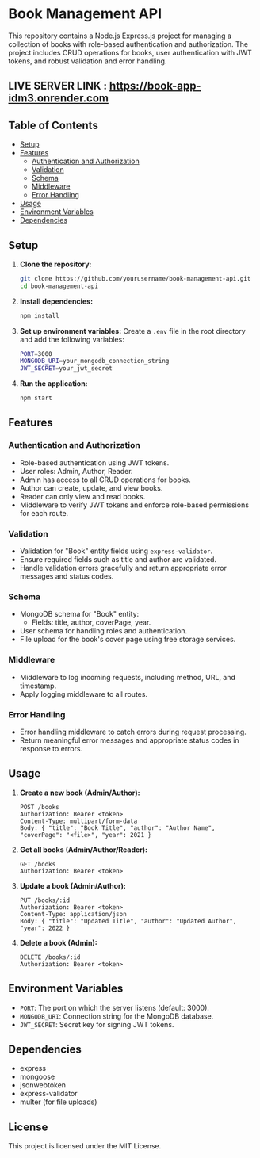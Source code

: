 # Book Management API

This repository contains a Node.js Express.js project for managing a collection of books with role-based authentication and authorization. The project includes CRUD operations for books, user authentication with JWT tokens, and robust validation and error handling.

## LIVE SERVER LINK : https://book-app-idm3.onrender.com

## Table of Contents
- [Setup](#setup)
- [Features](#features)
  - [Authentication and Authorization](#authentication-and-authorization)
  - [Validation](#validation)
  - [Schema](#schema)
  - [Middleware](#middleware)
  - [Error Handling](#error-handling)
- [Usage](#usage)
- [Environment Variables](#environment-variables)
- [Dependencies](#dependencies)

## Setup

1. **Clone the repository:**
   ```sh
   git clone https://github.com/yourusername/book-management-api.git
   cd book-management-api
   ```

2. **Install dependencies:**
   ```sh
   npm install
   ```

3. **Set up environment variables:**
   Create a `.env` file in the root directory and add the following variables:
   ```sh
   PORT=3000
   MONGODB_URI=your_mongodb_connection_string
   JWT_SECRET=your_jwt_secret
   ```

4. **Run the application:**
   ```sh
   npm start
   ```

## Features

### Authentication and Authorization

- Role-based authentication using JWT tokens.
- User roles: Admin, Author, Reader.
- Admin has access to all CRUD operations for books.
- Author can create, update, and view books.
- Reader can only view and read books.
- Middleware to verify JWT tokens and enforce role-based permissions for each route.

### Validation

- Validation for "Book" entity fields using `express-validator`.
- Ensure required fields such as title and author are validated.
- Handle validation errors gracefully and return appropriate error messages and status codes.

### Schema

- MongoDB schema for "Book" entity:
  - Fields: title, author, coverPage, year.
- User schema for handling roles and authentication.
- File upload for the book's cover page using free storage services.

### Middleware

- Middleware to log incoming requests, including method, URL, and timestamp.
- Apply logging middleware to all routes.

### Error Handling

- Error handling middleware to catch errors during request processing.
- Return meaningful error messages and appropriate status codes in response to errors.

## Usage

1. **Create a new book (Admin/Author):**
   ```http
   POST /books
   Authorization: Bearer <token>
   Content-Type: multipart/form-data
   Body: { "title": "Book Title", "author": "Author Name", "coverPage": "<file>", "year": 2021 }
   ```

2. **Get all books (Admin/Author/Reader):**
   ```http
   GET /books
   Authorization: Bearer <token>
   ```

3. **Update a book (Admin/Author):**
   ```http
   PUT /books/:id
   Authorization: Bearer <token>
   Content-Type: application/json
   Body: { "title": "Updated Title", "author": "Updated Author", "year": 2022 }
   ```

4. **Delete a book (Admin):**
   ```http
   DELETE /books/:id
   Authorization: Bearer <token>
   ```

## Environment Variables

- `PORT`: The port on which the server listens (default: 3000).
- `MONGODB_URI`: Connection string for the MongoDB database.
- `JWT_SECRET`: Secret key for signing JWT tokens.

## Dependencies

- express
- mongoose
- jsonwebtoken
- express-validator
- multer (for file uploads)

## License

This project is licensed under the MIT License.